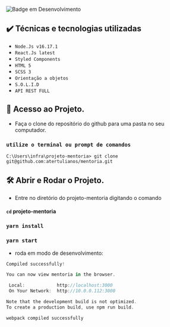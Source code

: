 ![Badge em Desenvolvimento](http://img.shields.io/static/v1?label=STATUS&message=EM%20DESENVOLVIMENTO&color=GREEN&style=for-the-badge)

## ✔️ Técnicas e tecnologias utilizadas

- `Node.Js v16.17.1`
- `React.Js latest`
- `Styled Components`
- `HTML 5`
- `SCSS 3`
- `Orientação a objetos`
- `S.O.L.I.D`
- `API REST FULL`

## 🚀 Acesso ao Projeto.

- Faça o clone do repositório do github para uma pasta no seu computador. <br />

### `utilize o terminal ou prompt de comandos` <br />

`C:\Users\infra\projeto-mentoria> git clone git@github.com:atertulianos/mentoria.git`

## 🛠️ Abrir e Rodar o Projeto.

- Entre no diretório do projeto-mentoria digitando o comando <br />

#### `cd` projeto-mentoria

### `yarn install`

### `yarn start` <br />

- roda em modo de desenvolvimento:

```js
Compiled successfully!

You can now view mentoria in the browser.

 Local:            http://localhost:3000
 On Your Network:  http://10.0.0.112:3000

Note that the development build is not optimized.
To create a production build, use npm run build.

webpack compiled successfully

```
